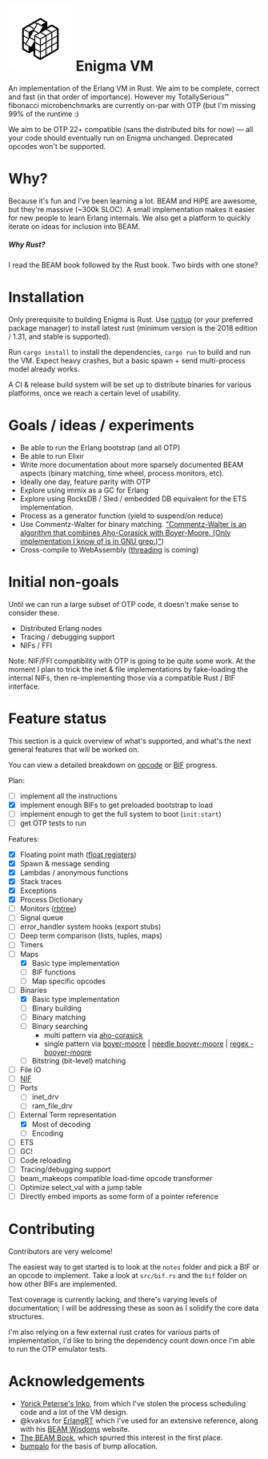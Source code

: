 
![Enigma](/enigma.png) Enigma VM
=========

An implementation of the Erlang VM in Rust. We aim to be complete, correct and fast (in that order of importance). However my TotallySerious™ fibonacci microbenchmarks are currently on-par with OTP (but I'm missing 99% of the runtime :)

We aim to be OTP 22+ compatible (sans the
distributed bits for now) &mdash; all your code should eventually run on Enigma unchanged. Deprecated opcodes won't be supported.

# Why?

Because it's fun and I've been learning a lot. BEAM and HiPE are awesome, but they're massive (~300k SLOC). A small implementation makes it easier for new people to learn Erlang internals. We also get a platform to quickly iterate on ideas for inclusion into BEAM.

##### Why Rust?

I read the BEAM book followed by the Rust book. Two birds with one stone?

# Installation

Only prerequisite to building Enigma is Rust. Use [rustup](https://rustup.rs/) (or your preferred package manager) to install latest rust (minimum version is the 2018 edition / ‎1.31, and stable is supported).

Run `cargo install` to install the dependencies, `cargo run` to build and run the VM. Expect heavy
crashes, but a basic spawn + send multi-process model already works.

A CI & release build system will be set up to distribute binaries for various platforms, once we reach a certain level of usability.

# Goals / ideas / experiments

- Be able to run the Erlang bootstrap (and all OTP)
- Be able to run Elixir
- Write more documentation about more sparsely documented BEAM aspects (binary matching, time wheel, process monitors, etc).
- Ideally one day, feature parity with OTP
- Explore using immix as a GC for Erlang
- Explore using RocksDB / Sled / embedded DB equivalent for the ETS implementation.
- Process as a generator function (yield to suspend/on reduce)
- Use Commentz-Walter for binary matching. ["Commentz-Walter is an algorithm that combines Aho-Corasick with Boyer-Moore. (Only implementation I know of is in GNU grep.)"](https://github.com/rust-lang/regex/issues/197))
- Cross-compile to WebAssembly ([threading](https://rustwasm.github.io/2018/10/24/multithreading-rust-and-wasm.html) is coming)

# Initial non-goals

Until we can run a large subset of OTP code, it doesn't make sense to consider these.

- Distributed Erlang nodes
- Tracing / debugging support
- NIFs / FFI

Note: NIF/FFI compatibility with OTP is going to be quite some work. At the moment I plan to trick the inet & file implementations by fake-loading the internal NIFs, then re-implementing those via a compatible Rust / BIF interface.

# Feature status

This section is a quick overview of what's supported, and what's the next general features that will be worked on.

You can view a detailed breakdown on [opcode](/notes/opcodes.org) or [BIF](/notes/bifs.org) progress.

Plan:

- [ ] implement all the instructions
- [x] implement enough BIFs to get preloaded
bootstrap to load
- [ ] implement enough to get the full system to boot (`init:start`)
- [ ] get OTP tests to run

Features:

- [x] Floating point math ([float registers](https://pdfs.semanticscholar.org/7347/354eaaad96d40e12ea4373178b784fc39bfc.pdf))
- [x] Spawn & message sending
- [x] Lambdas / anonymous functions
- [x] Stack traces
- [x] Exceptions
- [x] Process Dictionary
- [ ] Monitors ([rbtree](https://crates.io/crates/intrusive-collections))
- [ ] Signal queue
- [ ] error_handler system hooks (export stubs)
- [ ] Deep term comparison (lists, tuples, maps)
- [ ] Timers
- [ ] Maps
  - [x] Basic type implementation
  - [ ] BIF functions
  - [ ] Map specific opcodes
- [ ] Binaries
  - [x] Basic type implementation
  - [ ] Binary building
  - [ ] Binary matching
  - [ ] Binary searching
    - multi pattern via [aho-corasick](https://github.com/BurntSushi/aho-corasick)
    - single pattern via [boyer-moore](https://github.com/killerswan/boyer-moore-search) | [needle booyer-moore](https://docs.rs/needle/0.1.1/needle/) | [regex - booyer-moore](https://github.com/ethanpailes/regex/commit/d2e28f959ac384db62f7cbeba1576cf39a75b294)
  - [ ] Bitstring (bit-level) matching
- [ ] File IO
- [ ] [NIF](http://erlang.org/doc/man/erl_nif.html)
- [ ] Ports
    - [ ] inet_drv
    - [ ] ram_file_drv
- [ ] External Term representation
  - [x] Most of decoding
  - [ ] Encoding
- [ ] ETS
- [ ] GC!
- [ ] Code reloading
- [ ] Tracing/debugging support
- [ ] beam_makeops compatible load-time opcode transformer
- [ ] Optimize select_val with a jump table
- [ ] Directly embed imports as some form of a pointer reference

# Contributing

Contributors are very welcome!

The easiest way to get started is to look at the `notes` folder and pick a BIF or an opcode to implement. Take a look at `src/bif.rs` and the `bif` folder on how other BIFs are implemented.

Test coverage is currently lacking, and there's varying levels of documentation; I will be addressing these as soon as I solidify the core data structures.

I'm also relying on a few external rust crates for various parts of implementation, I'd like to bring the dependency count down once I'm able to run the OTP emulator tests.

# Acknowledgements

- [Yorick Peterse's Inko](https://gitlab.com/inko-lang/inko/), from which I've stolen the process scheduling code and a lot of the VM design.
- @kvakvs for [ErlangRT](https://github.com/kvakvs/ErlangRT) which I've used for an extensive reference, along with his [BEAM Wisdoms](http://beam-wisdoms.clau.se/en/latest/) website.
- [The BEAM Book](https://github.com/happi/theBeamBook), which spurred this interest in the first place.
- [bumpalo](https://github.com/fitzgen/bumpalo) for the basis of bump allocation.
